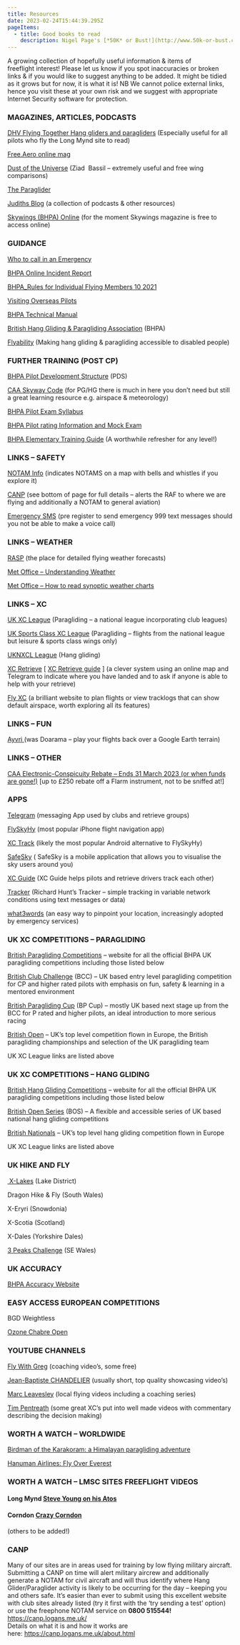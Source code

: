 ```yaml
---
title: Resources
date: 2023-02-24T15:44:39.295Z
pageItems:
  - title: Good books to read
    description: Nigel Page's [*50K* or Bust!](http://www.50k-or-bust.com/)
---
```

<!--StartFragment-->

A growing collection of hopefully useful information & items of freeflight interest! Please let us know if you spot inaccuracies or broken links & if you would like to suggest anything to be added. It might be tidied as it grows but for now, it is what it is! NB We cannot police external links, hence you visit these at your own risk and we suggest with appropriate Internet Security software for protection.

### MAGAZINES, ARTICLES, PODCASTS

[DHV Flying Together Hang gliders and paragliders](http://www.longmynd.org/wp-content/uploads/2021/12/DHV-Flying-Together-Hang-gliders-and-paragliders.pdf) (Especially useful for all pilots who fly the Long Mynd site to read)

[Free.Aero online mag](http://altimedia.net/free.aero/en.free.aero/index.php)

[Dust of the Universe](https://ziadbassil.blogspot.com/) (Ziad  Bassil – extremely useful and free wing comparisons)

[The Paraglider](https://www.theparaglider.com/)

[Judiths Blog](http://www.judithmole.net/blog/?page_id=123) (a collection of podcasts & other resources)

[Skywings (BHPA) Online](https://skywings.bhpa.co.uk/) (for the moment Skywings magazine is free to access online)

### GUIDANCE

[Who to call in an Emergency](http://www.longmynd.org/wp-content/uploads/2021/12/Who-to-call-in-an-Emergency.pdf)

[BHPA Online Incident Report](https://contact.bhpa.co.uk/)

[BHPA_Rules for Individual Flying Members 10 2021](http://www.longmynd.org/wp-content/uploads/2021/12/BHPA_Rules-for-Individual-Flying-Members-10-2021.pdf)

[Visiting Overseas Pilots](http://www.bhpa.co.uk/sport/bhpa/visiting_pilots.php)

[BHPA Technical Manual](https://www.bhpa.co.uk/documents/clubs/index.php?doc=BHPA_Tech_Manual_20.pdf)

[British Hang Gliding & Paragliding Association](https://www.bhpa.co.uk/) (BHPA)

[Flyability](http://www.flyability.org.uk/) (Making hang gliding & paragliding accessible to disabled people)

### FURTHER TRAINING (POST CP)

[BHPA Pilot Development Structure](https://bhpa-pds.com/login) (PDS)

[CAA Skyway Code](https://publicapps.caa.co.uk/modalapplication.aspx?appid=11&mode=detail&id=7919) (for PG/HG there is much in here you don’t need but still a great learning resource e.g. airspace & meteorology)

[BHPA Pilot Exam Syllabus](https://www.bhpa.co.uk/pdf/Pilot_Syllabus.pdf)

[BHPA Pilot rating Information and Mock Exam](https://www.bhpa.co.uk/sport/bhpa/mock_exams.php)

[BHPA Elementary Training Guide](https://www.bhpa.co.uk/pdf/BHPA_EP_Training_Guide.pdf) (A worthwhile refresher for any level!)

### LINKS – SAFETY

[NOTAM Info](https://notaminfo.com/nationalmap) (indicates NOTAMS on a map with bells and whistles if you explore it)

[CANP](https://canp.logans.me.uk/) (see bottom of page for full details – alerts the RAF to where we are flying and additionally a NOTAM to general aviation)

[Emergency SMS](https://www.emergencysms.net/) (pre register to send emergency 999 text messages should you not be able to make a voice call)

### LINKS – WEATHER

[RASP](http://rasp.stratus.org.uk/index.php/rasptable-desktop) (the place for detailed flying weather forecasts)

[Met Office – Understanding Weather](https://www.metoffice.gov.uk/weather/learn-about/met-office-for-schools/other-content/other-resources/understanding-weather)

[Met Office – How to read synoptic weather charts](https://www.metoffice.gov.uk/weather/learn-about/weather/how-weather-works/synoptic-weather-chart)

### LINKS – XC

[UK XC League](https://xcleague.com/xc/) (Paragliding – a national league incorporating club leagues)

[UK Sports Class XC League](https://sports.xcleague.uk/) (Paragliding – flights from the national league but leisure & sports class wings only)

[UKNXCL League](http://www.uknxcl.co.uk/) (Hang gliding)

[XC Retrieve](http://xcrt.aero/?lut=off) [ [XC Retrieve guide](https://flyaszent.com/xc-retrieve/) ] (a clever system using an online map and Telegram to indicate where you have landed and to ask if anyone is able to help with your retrieve)

[Fly XC](https://flyxc.app/) (a brilliant website to plan flights or view tracklogs that can show default airspace, worth exploring all its features)

### LINKS – FUN

[Ayvri ](https://ayvri.com/)(was Doarama – play your flights back over a Google Earth terrain)

### LINKS – OTHER

[CAA Electronic-Conspicuity Rebate – Ends 31 March 2023 (or when funds are gone!)](https://www.caa.co.uk/General-aviation/Aircraft-ownership-and-maintenance/Electronic-Conspicuity-devices/) \[up to £250 rebate off a Flarm instrument, not to be sniffed at!]

### APPS

[Telegram](https://telegram.org/) (messaging App used by clubs and retrieve groups)

[FlySkyHy](https://flyskyhy.com/) (most popular iPhone flight navigation app)

[XC Track](https://xctrack.org/) (likely the most popular Android alternative to FlySkyHy)

[SafeSky](https://www.safesky.app/en) ( SafeSky is a mobile application that allows you to visualise the sky users around you)

[XC Guide](https://play.google.com/store/apps/details?id=indysoft.xc_guide&hl=en_GB&gl=US) (XC Guide helps pilots and retrieve drivers track each other)

[Tracker](https://www.mycloudbase.com/tracker/download.htm) (Richard Hunt’s Tracker – simple tracking in variable network conditions using text messages or data)

[what3words](https://what3words.com/) (an easy way to pinpoint your location, increasingly adopted by emergency services)

### UK XC COMPETITIONS – PARAGLIDING

[British Paragliding Competitions](http://pgcomps.org.uk/) – website for all the official BHPA UK paragliding competitions including those listed below

[British Club Challenge](http://www.flybcc.co.uk/) (BCC) – UK based entry level paragliding competition for CP and higher rated pilots with emphasis on fun, safety & learning in a mentored environment

[British Paragliding Cup](https://www.bpcup.co.uk/) (BP Cup) – mostly UK based next stage up from the BCC for P rated and higher pilots, an ideal introduction to more serious racing

[British Open](http://pgcomps.org.uk/?page_id=27) – UK’s top level competition flown in Europe, the British paragliding championships and selection of the UK paragliding team

UK XC League links are listed above

### UK XC COMPETITIONS – HANG GLIDING

[British Hang Gliding Competitions](http://www.longmynd.org/COMPETITIONS%20-%20PARAGLIDING) – website for all the official BHPA UK paragliding competitions including those listed below

[British Open Series](https://hgcomps.uk/) (BOS) – A flexible and accessible series of UK based national hang gliding competitions

[British Nationals](https://hgcomps.uk/) – UK’s top level hang gliding competition flown in Europe

UK XC League links are listed above

### UK HIKE AND FLY

[ X-Lakes](https://x-lakes.uk/) (Lake District)

Dragon Hike & Fly (South Wales)

X-Eryri (Snowdonia)

X-Scotia (Scotland)

X-Dales (Yorkshire Dales)

[3 Peaks Challenge](https://www.flysouthwales.co.uk/3-peaks-challenge/) (SE Wales)

### UK ACCURACY

[BHPA Accuracy Website](https://bhpa-accuracy.org.uk/)

### EASY ACCESS EUROPEAN COMPETITIONS

BGD Weightless

[Ozone Chabre Open](https://www.flylaragne.com/)

### YOUTUBE CHANNELS

[Fly With Greg](https://www.youtube.com/c/FlyWithGreg) (coaching video’s, some free)

[Jean-Baptiste CHANDELIER](https://www.youtube.com/channel/UCNpgOS0OoIrG0JM-lc-P26w) (usually short, top quality showcasing video’s)

[Marc Leavesley](https://www.youtube.com/user/leavesleyaviation/featured) (local flying videos including a coaching series)

[Tim Pentreath](https://www.youtube.com/c/TimPentreath) (some great XC’s put into well made videos with commentary describing the decision making)

### WORTH A WATCH – WORLDWIDE

[Birdman of the Karakoram: a Himalayan paragliding adventure](https://www.youtube.com/watch?v=ZWwC1leV8pU)

[Hanuman Airlines: Fly Over Everest](https://www.youtube.com/watch?v=Y75AvqPVuDs)

### WORTH A WATCH – LMSC SITES FREEFLIGHT VIDEOS

#### Long Mynd [Steve Young on his Atos](https://www.youtube.com/watch?v=UODHBISN9wQ)

#### Corndon [Crazy Corndon](https://www.youtube.com/watch?v=RUe53HDyecY)

(others to be added!)

### CANP

Many of our sites are in areas used for training by low flying military aircraft. Submitting a CANP on time will alert military aircrew and additionally generate a NOTAM for civil aircraft and will thus identify where Hang Glider/Paraglider activity is likely to be occurring for the day – keeping you and others safe. It’s easier than ever to submit using this excellent website with club sites already listed (try it first with the ‘try sending a test’ option) or use the freephone NOTAM service on **0800 515544!**\
<https://canp.logans.me.uk/>\
Details on what it is and how it works are here: <https://canp.logans.me.uk/about.html>

<!--EndFragment-->